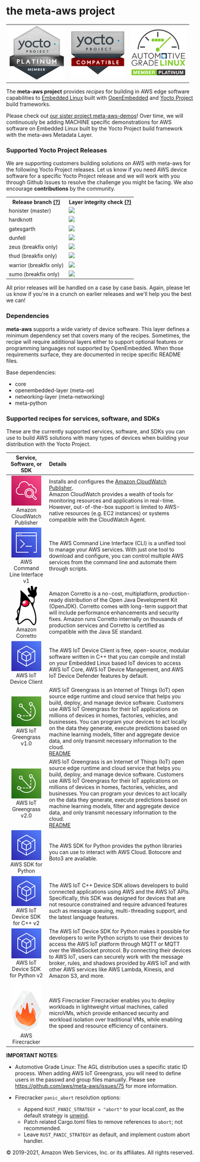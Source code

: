 # the meta-aws project
<table border="0" rules="none">
<tr border="0">
<td width="150" height="150"><img alt="Yocto Project Platinum Member"
src="images/lf_yp_plat.png"></td>
<td width="150" height="150"><img alt="Yocto Project Layer Compatible"
src="images/LF_17_02_Yocto-Badge-Update_Compatible_Final_Blank.png"></td>
<td width="150" height="150"><img alt="Automotive Grade Linux Platinum Member"
src="images/agl-member-plat.png"></td>
</tr>
</table>

The **meta-aws project** provides *recipes* for building in AWS edge software capabilities to [Embedded Linux](https://elinux.org) built with [OpenEmbedded](https://www.openembedded.org) and [Yocto Project](https://www.yoctoproject.org/) build frameworks.

Please check out [our sister project meta-aws-demos](https://github.com/aws-samples/meta-aws-demos)!  Over time, we will continuously be adding MACHINE specific demonstrations for AWS software on Embedded Linux built by the Yocto Project build framework with the meta-aws Metadata Layer.

### Supported Yocto Project Releases

We are supporting customers building solutions on AWS with meta-aws for the following Yocto Project releases.  Let us know if you need AWS device software for a specific Yocto Project release and we will work with you through Github Issues to resolve the challenge you might be facing.  We also encourage **contributions** by the community.

<table>
<tr><th>Release branch <a href="https://wiki.yoctoproject.org/wiki/Releases" target="none" title="What is this?">(?)</a></th><th>Layer integrity check <a href="https://www.yoctoproject.org/docs/2.5/dev-manual/dev-manual.html#making-sure-your-layer-is-compatible-with-yocto-project" target="none" title="What is this?">(?)</a></th></tr>
<tr><td>honister (master)</td><td><img src="https://codebuild.us-east-1.amazonaws.com/badges?uuid=eyJlbmNyeXB0ZWREYXRhIjoiejUzUWRtRTVtWnF2MUxkRjJmMDRZQW5yUlBXZVQxT3R6bUNyeVhQZE9tMUJEWVpzVnRBajM3WXY0L2pTSlpKMDArdWIxY2svcjlrMnoralB4aHB2WjMwPSIsIml2UGFyYW1ldGVyU3BlYyI6ImhkTFBreWVsTk9FK3p5WnUiLCJtYXRlcmlhbFNldFNlcmlhbCI6MX0%3D&branch=master"/></td></tr>
<tr><td>hardknott</td><td><img src="https://codebuild.us-east-1.amazonaws.com/badges?uuid=eyJlbmNyeXB0ZWREYXRhIjoidGZsVk5GWDNReVJZcVF2RXlGQktObGUrbWhsRnJLSmw4R1hncGFlMDExMTI4UnV5bGJ6YTdpNENXaDFrMUk4bnVRV1hWUng2Lyt6UldYaDlEOHRhMlFrPSIsIml2UGFyYW1ldGVyU3BlYyI6Inh1Y1NhLzRzNlJDK3l3SWoiLCJtYXRlcmlhbFNldFNlcmlhbCI6MX0%3D&branch=hardknott"/></td></tr>
<tr><td>gatesgarth</td><td><img src="https://codebuild.us-east-1.amazonaws.com/badges?uuid=eyJlbmNyeXB0ZWREYXRhIjoiS29vRHRFVlROeEZGamo4QVN5b2dyZGhieVVNWlVFSnlldFpjR3VIVmNZYzVMYldDZU9CbXQ3Z0JZUC9pRDgxWDdVVldmU1lZQ3hiUTZwRHhOMHFSREE4PSIsIml2UGFyYW1ldGVyU3BlYyI6IkFhaWhzSldnTTlranMxQ20iLCJtYXRlcmlhbFNldFNlcmlhbCI6MX0%3D&branch=gatesgarth"/></td></tr>
<tr><td>dunfell</td><td><img src="https://codebuild.us-east-1.amazonaws.com/badges?uuid=eyJlbmNyeXB0ZWREYXRhIjoiYXV1RzJYQ1prU0l1TThHYmZiMXVIS3UwYUhBZ3Urd0RJT241SDBnNEgrWFVnNExLaUI1a3IzcnY5UUNwamY4d045RVl1d3lMbUFTZndNa2J0Sks2YmRNPSIsIml2UGFyYW1ldGVyU3BlYyI6IlE3cEl5Q292enpTczVVSEQiLCJtYXRlcmlhbFNldFNlcmlhbCI6MX0%3D&branch=dunfell"/></td></tr>
<tr><td>zeus (breakfix only)</td><td><img src="https://codebuild.us-east-1.amazonaws.com/badges?uuid=eyJlbmNyeXB0ZWREYXRhIjoiYXZDSnIwdXVNSFRjMW13MmxVOVZYZVJhVktKTkVScG1UQURqTDdpMHlrYXFKS2x0VHdXV1ZzeUVxR0Q1cVU4RTBtUkkzWnVOMjRPdVZhKzRhSTBqQkI4PSIsIml2UGFyYW1ldGVyU3BlYyI6IlNwZXFGbXJ3U0ZwM1dLQVciLCJtYXRlcmlhbFNldFNlcmlhbCI6MX0%3D&branch=zeus"/></td></tr>
<tr><td>thud (breakfix only)</td><td><img src="https://codebuild.us-east-1.amazonaws.com/badges?uuid=eyJlbmNyeXB0ZWREYXRhIjoiK0IwWDFuaTZFZFd4NVY3N2UwdGdGcWtsMGtDc2dRVEgzMHdxV2V6TU5ZRmpOU01MaUtreVowSlJid204VHEwelIzdGoxQnJ4RnViNWI0bjQ3cEgxN1k4PSIsIml2UGFyYW1ldGVyU3BlYyI6IjA3ZndZRHFjeVlKMGUvQ2IiLCJtYXRlcmlhbFNldFNlcmlhbCI6MX0%3D&branch=thud"/></td></tr>
<tr><td>warrior (breakfix only)</td><td><img src="https://codebuild.us-east-1.amazonaws.com/badges?uuid=eyJlbmNyeXB0ZWREYXRhIjoiamU0QTRsUHJXRWFPcTZYMVVvNVozSkdIeitqWkNiUFZwcno3UkNOcDZyZWVTZjRoVmFsK3R3WWFSeDQ4RlRpbGJwNzR3SjlUeng2NWFodSs0dzBBZWhjPSIsIml2UGFyYW1ldGVyU3BlYyI6IloxMFNMVlg0T0NMdUgydEIiLCJtYXRlcmlhbFNldFNlcmlhbCI6MX0%3D&branch=warrior"/></td></tr>
<tr><td>sumo (breakfix only)</td><td><img src="https://codebuild.us-east-1.amazonaws.com/badges?uuid=eyJlbmNyeXB0ZWREYXRhIjoiQjAzZlBBN2VwalV1QU9WVUY0YlVNODBnZm5FejlQNXZKWU5OM3QzVVVnNXpvaEhib3I3SW9ESGxnU1hFdGpQb2hlOTBiN2s4YlZteERsRWhJeEVzbHVJPSIsIml2UGFyYW1ldGVyU3BlYyI6Ikp6R1pBVGZGeG1UNmh5TUYiLCJtYXRlcmlhbFNldFNlcmlhbCI6MX0%3D&branch=sumo"/></td></tr>
</table>

All prior releases will be handled on a case by case basis.  Again, please let us know if you're in a crunch on earlier releases and we'll help you the best we can!

### Dependencies

**meta-aws** supports a wide variety of device software.  This layer defines a minimum dependency set that covers many of the recipes.  Sometimes, the recipe will require additional layers either to support optional features or programming languages not supported by OpenEmbedded. When those requirements surface, they are documented in recipe specific README files.

Base dependencies:

* core
* openembedded-layer (meta-oe)
* networking-layer (meta-networking)
* meta-python

### Supported recipes for services, software, and SDKs

These are the currently supported services, software, and SDKs you can use to build AWS solutions with many types of devices when building your distribution with the Yocto Project.


|Service, Software, or SDK |Details |
|:------------------------:|:-------|
|<center>![Image of Amazon CloudWatch Icon](images/Arch_Amazon-CloudWatch_64.png)<br/>Amazon CloudWatch Publisher</center>|Installs and configures the [Amazon CloudWatch Publisher](https://github.com/awslabs/amazon-cloudwatch-publisher).<br/>Amazon CloudWatch provides a wealth of tools for monitoring resources and applications in real-time. However, out-of-the-box support is limited to AWS-native resources (e.g. EC2 instances) or systems compatible with the CloudWatch Agent.|
|![Image of AWS Command Line Icon](images/Arch_AWS-Command-Line-Interface_64.png)<br/>AWS Command Line Interface v1|The AWS Command Line Interface (CLI) is a unified tool to manage your AWS services. With just one tool to download and configure, you can control multiple AWS services from the command line and automate them through scripts.|
|<center>![Image of Javaman](images/corretto.png)<br/>Amazon Corretto</center>|Amazon Corretto is a no-cost, multiplatform, production-ready distribution of the Open Java Development Kit (OpenJDK). Corretto comes with long-term support that will include performance enhancements and security fixes. Amazon runs Corretto internally on thousands of production services and Corretto is certified as compatible with the Java SE standard.|
|<center>![Image of AWS IoT Device Client Icon](images/Arch_AWS-Tools-and-SDKs_64.png)</br>AWS IoT Device Client</center>|The AWS IoT Device Client is free, open-source, modular software written in C++ that you can compile and install on your Embedded Linux based IoT devices to access AWS IoT Core, AWS IoT Device Management, and AWS IoT Device Defender features by default.|
|<center>![Image of AWS IoT Greengrass Icon](images/Arch_AWS-IoT-Greengrass_64.png)<br/>AWS IoT Greengrass<br/>v1.0</center>|AWS IoT Greengrass is an Internet of Things (IoT) open source edge runtime and cloud service that helps you build, deploy, and manage device software. Customers use AWS IoT Greengrass for their IoT applications on millions of devices in homes, factories, vehicles, and businesses. You can program your devices to act locally on the data they generate, execute predictions based on machine learning models, filter and aggregate device data, and only transmit necessary information to the cloud.<br/><a href="recipes-iot/aws-iot-greengrass/README.md#aws-iot-greengrass-v1">README</a>|
|<center>![Image of AWS IoT Greengrass Icon](images/Arch_AWS-IoT-Greengrass_64.png)<br/>AWS IoT Greengrass<br/>v2.0</center>|AWS IoT Greengrass is an Internet of Things (IoT) open source edge runtime and cloud service that helps you build, deploy, and manage device software. Customers use AWS IoT Greengrass for their IoT applications on millions of devices in homes, factories, vehicles, and businesses. You can program your devices to act locally on the data they generate, execute predictions based on machine learning models, filter and aggregate device data, and only transmit necessary information to the cloud.<br/><a href="recipes-iot/aws-iot-greengrass/README.md#aws-iot-greengrass-v2">README</a>|
|<center>![Image of SDK Icon](images/Arch_AWS-Tools-and-SDKs_64.png)</br>AWS SDK for Python</center>|The AWS SDK for Python provides the python libraries you can use to interact with AWS Cloud. Botocore and Boto3 are available.|
|<center>![Image of AWS IoT Device SDK Icon](images/Arch_AWS-Tools-and-SDKs_64.png)</br>AWS IoT Device SDK for C++ v2|The AWS IoT C++ Device SDK allows developers to build connected applications using AWS and the AWS IoT APIs. Specifically, this SDK was designed for devices that are not resource constrained and require advanced features such as message queuing, multi-threading support, and the latest language features.|
|<center>![Image of AWS IoT Device SDK Icon](images/Arch_AWS-Tools-and-SDKs_64.png)</br>AWS IoT Device SDK for Python v2|The AWS IoT Device SDK for Python makes it possible for developers to write Python scripts to use their devices to access the AWS IoT platform through MQTT or MQTT over the WebSocket protocol. By connecting their devices to AWS IoT, users can securely work with the message broker, rules, and shadows provided by AWS IoT and with other AWS services like AWS Lambda, Kinesis, and Amazon S3, and more.|
|<center>![Image of AWS Firecracker Icon](images/Arch_AWS-Firecracker.png)</br>AWS Firecracker|AWS Firecracker Firecracker enables you to deploy workloads in lightweight virtual machines, called microVMs, which provide enhanced security and workload isolation over traditional VMs, while enabling the speed and resource efficiency of containers.|

**IMPORTANT NOTES**: 

* Automotive Grade Linux: The AGL distribution uses a specific static ID process. When adding AWS IoT Greengrass, you will need to define users in the passwd and group files manually. Please see https://github.com/aws/meta-aws/issues/75 for more information.

* Firecracker `panic_abort` resolution options:
    * Append `RUST_PANIC_STRATEGY = "abort"` to your local.conf, as the default strategy is [unwind](https://github.com/meta-rust/meta-rust/blob/920db7b045c1f721efcc2e1d891516b515b7e7a8/classes/rust-common.bbclass#L12).
    * Patch related Cargo.toml files to remove references to `abort`; not recommended.
    * Leave `RUST_PANIC_STRATEGY` as default, and implement custom abort handler.

© 2019-2021, Amazon Web Services, Inc. or its affiliates. All rights reserved.
